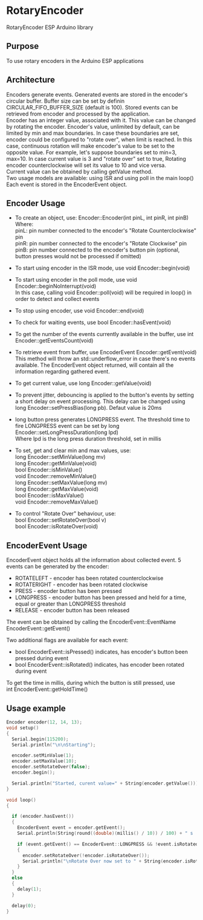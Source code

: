 # RotaryEncoder
RotaryEncoder ESP Arduino library

## Purpose
To use rotary encoders in the Arduino ESP applications

## Architecture
Encoders generate events. Generated events are stored in the encoder's circular buffer. Buffer size can be set by definin CIRCULAR_FIFO_BUFFER_SIZE (default is 100). Stored events can be retrieved from encoder and processed by the application.  
Encoder has an integer value, associated with it. This value can be changed by rotating the encoder. Encoder's value, unlimited by default, can be limited by min and max boundaries. In case these boundaries are set, encoder could be configured to "rotate over", when limit is reached. In this case, continuous rotation will make encoder's value to be set to the opposite value. For example, let's suppose boundaries set to min=3, max=10. In case current value is 3 and "rotate over" set to true, Rotating encoder counterclockwise will set its value to 10 and vice versa.  
Current value can be obtained by calling getValue method.  
Two usage models are available: using ISR and using poll in the main loop()  
Each event is stored in the EncoderEvent object.  

## Encoder Usage

* To create an object, use: Encoder::Encoder(int pinL, int pinR, int pinB)  
Where:  
pinL: pin number connected to the encoder's "Rotate Counterclockwise" pin  
pinR: pin number connected to the encoder's "Rotate Clockwise" pin  
pinB: pin number connected to the encoder's button pin (optional, button presses would not be processed if omitted)  

* To start using encoder in the ISR mode, use void Encoder::begin(void)  

* To start using encoder in the poll mode, use void Encoder::beginNoInterrupt(void)  
In this case, calling void Encoder::poll(void) will be required in loop() in order to detect and collect events  

* To stop using encoder, use void Encoder::end(void)  

* To check for waiting events, use bool Encoder::hasEvent(void)  

* To get the number of the events currently available in the buffer, use int Encoder::getEventsCount(void)  

* To retrieve event from buffer, use EncoderEvent Encoder::getEvent(void)  
This method will throw an std::underflow_error in case there's no events available. The EncoderEvent object returned, will contain all the information regarding gathered event.

* To get current value, use long Encoder::getValue(void)

* To prevent jitter, debouncing is applied to the button's events by setting a short delay on event processing. This delay can be changed using long Encoder::setPressBias(long pb). Defaut value is 20ms

* long button press generates LONGPRESS event. The threshold time to fire LONGPRESS event can be set by long Encoder::setLongPressDuration(long lpd)  
Where lpd is the long press duration threshold, set in millis

* To set, get and clear min and max values, use:  
long Encoder::setMinValue(long mv)  
long Encoder::getMinValue(void)  
bool Encoder::isMinValue()  
void Encoder::removeMinValue()  
long Encoder::setMaxValue(long mv)  
long Encoder::getMaxValue(void)  
bool Encoder::isMaxValue()  
void Encoder::removeMaxValue()  

* To control "Rotate Over" behaviour, use:  
bool Encoder::setRotateOver(bool v)  
bool Encoder::isRotateOver(void)  

## EncoderEvent Usage

EncoderEvent object holds all the information about collected event. 5 events can be generated by the encoder:  
* ROTATELEFT - encoder has been rotated counterclockwise  
* ROTATERIGHT - encoder has been rotated clockwise  
* PRESS - encoder button has been pressed  
* LONGPRESS - encoder button has been pressed and held for a time, equal or greater than LONGPRESS threshold  
* RELEASE - encoder button has been released  

The event can be obtained by calling the EncoderEvent::EventName EncoderEvent::getEvent()  

Two additional flags are available for each event:  
* bool EncoderEvent::isPressed() indicates, has encoder's button been pressed during event  
* bool EncoderEvent::isRotated() indicates, has encoder been rotated during event  

To get the time in millis, during which the button is still pressed, use  
int EncoderEvent::getHoldTime()

## Usage example

```c++
Encoder encoder(12, 14, 13);
void setup()
{
  Serial.begin(115200);
  Serial.println("\n\nStarting");

  encoder.setMinValue(1);
  encoder.setMaxValue(10);
  encoder.setRotateOver(false);
  encoder.begin();

  Serial.println("Started, curent value=" + String(encoder.getValue()));
}

void loop()
{

  if (encoder.hasEvent())
  {
    EncoderEvent event = encoder.getEvent();
    Serial.println(String(round((double)(millis() / 10)) / 100) + " s : Got event: " + event);

    if (event.getEvent() == EncoderEvent::LONGPRESS && !event.isRotated())
    {
      encoder.setRotateOver(!encoder.isRotateOver());
      Serial.println("\nRotate Over now set to " + String(encoder.isRotateOver()) + "\n");
    }
  }
  else
  {
    delay(1);
  }

  delay(0);
}
```

